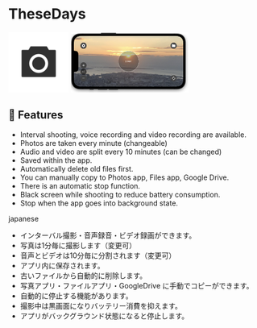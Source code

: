 # TheseDays

<img src='img/img1.png' height=120px> <img src='img/img2.png' height=120px>

## :notebook: Features
- Interval shooting, voice recording and video recording are available.
- Photos are taken every minute (changeable)
- Audio and video are split every 10 minutes (can be changed)
- Saved within the app.
- Automatically delete old files first.
- You can manually copy to Photos app, Files app, Google Drive.
- There is an automatic stop function.
- Black screen while shooting to reduce battery consumption.
- Stop when the app goes into background state.

japanese
- インターバル撮影・音声録音・ビデオ録画ができます。
- 写真は1分毎に撮影します（変更可）
- 音声とビデオは10分毎に分割されます（変更可）
- アプリ内に保存されます。
- 古いファイルから自動的に削除します。
- 写真アプリ・ファイルアプリ・GoogleDrive に手動でコピーができます。
- 自動的に停止する機能があります。
- 撮影中は黒画面になりバッテリー消費を抑えます。
- アプリがバックグラウンド状態になると停止します。

